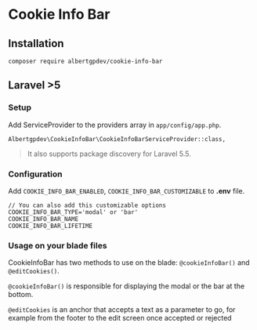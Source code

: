 # Cookie Info Bar

## Installation

```
composer require albertgpdev/cookie-info-bar
```

## Laravel >5

### Setup

Add ServiceProvider to the providers array in `app/config/app.php`.

```
Albertgpdev\CookieInfoBar\CookieInfoBarServiceProvider::class,
```

> It also supports package discovery for Laravel 5.5.

### Configuration

Add `COOKIE_INFO_BAR_ENABLED`, `COOKIE_INFO_BAR_CUSTOMIZABLE` to **.env** file.

```
// You can also add this customizable options
COOKIE_INFO_BAR_TYPE='modal' or 'bar'
COOKIE_INFO_BAR_NAME
COOKIE_INFO_BAR_LIFETIME
```

### Usage on your blade files

CookieInfoBar has two methods to use on the blade: `@cookieInfoBar()` and `@editCookies()`.

`@cookieInfoBar()` is responsible for displaying the modal or the bar at the bottom.

`@editCookies` is an anchor that accepts a text as a parameter to go, for example from the footer to the edit screen once accepted or rejected
